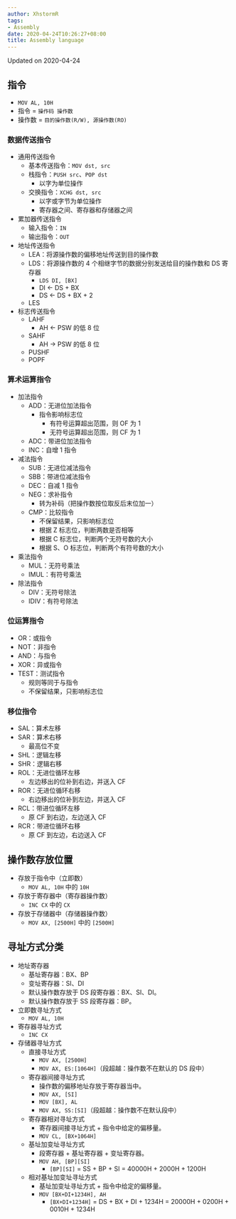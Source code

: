 ```yaml
---
author: XhstormR
tags:
- Assembly
date: 2020-04-24T10:26:27+08:00
title: Assembly language
---
```


<!--more-->

Updated on 2020-04-24

>

## 指令
* `MOV AL, 10H`
* 指令 = `操作码 操作数`
* 操作数 = `目的操作数(R/W), 源操作数(RO)`

### 数据传送指令
* 通用传送指令
  * 基本传送指令：`MOV dst, src`
  * 栈指令：`PUSH src`、`POP dst`
    * 以字为单位操作
  * 交换指令：`XCHG dst, src`
    * 以字或字节为单位操作
    * 寄存器之间、寄存器和存储器之间
* 累加器传送指令
  * 输入指令：`IN`
  * 输出指令：`OUT`
* 地址传送指令
  * LEA：将源操作数的偏移地址传送到目的操作数
  * LDS：将源操作数的 4 个相继字节的数据分别发送给目的操作数和 DS 寄存器
    * `LDS DI, [BX]`
    * DI <- DS + BX
    * DS <- DS + BX + 2
  * LES
* 标志传送指令
  * LAHF
    * AH <- PSW 的低 8 位
  * SAHF
    * AH -> PSW 的低 8 位
  * PUSHF
  * POPF

### 算术运算指令
* 加法指令
  * ADD：无进位加法指令
    * 指令影响标志位
      * 有符号运算超出范围，则 OF 为 1
      * 无符号运算超出范围，则 CF 为 1
  * ADC：带进位加法指令
  * INC：自增 1 指令
* 减法指令
  * SUB：无进位减法指令
  * SBB：带进位减法指令
  * DEC：自减 1 指令
  * NEG：求补指令
    * 转为补码（把操作数按位取反后末位加一）
  * CMP：比较指令
    * 不保留结果，只影响标志位
    * 根据 Z 标志位，判断两数是否相等
    * 根据 C 标志位，判断两个无符号数的大小
    * 根据 S、O 标志位，判断两个有符号数的大小
* 乘法指令
  * MUL：无符号乘法
  * IMUL：有符号乘法
* 除法指令
  * DIV：无符号除法
  * IDIV：有符号除法

### 位运算指令
* OR：或指令
* NOT：非指令
* AND：与指令
* XOR：异或指令
* TEST：测试指令
  * 规则等同于与指令
  * 不保留结果，只影响标志位

### 移位指令
* SAL：算术左移
* SAR：算术右移
  * 最高位不变
* SHL：逻辑左移
* SHR：逻辑右移
* ROL：无进位循环左移
  * 左边移出的位补到右边，并送入 CF
* ROR：无进位循环右移
  * 右边移出的位补到左边，并送入 CF
* RCL：带进位循环左移
  * 原 CF 到右边，左边送入 CF
* RCR：带进位循环右移
  * 原 CF 到左边，右边送入 CF

## 操作数存放位置
* 存放于指令中（立即数）
  * `MOV AL, 10H` 中的 `10H`
* 存放于寄存器中（寄存器操作数）
  * `INC CX` 中的 `CX`
* 存放于存储器中（存储器操作数）
  * `MOV AX, [2500H]` 中的 `[2500H]`

## 寻址方式分类
* 地址寄存器
  * 基址寄存器：BX、BP
  * 变址寄存器：SI、DI
  * 默认操作数存放于 DS 段寄存器：BX、SI、DI。
  * 默认操作数存放于 SS 段寄存器：BP。
* 立即数寻址方式
  * `MOV AL, 10H`
* 寄存器寻址方式
  * `INC CX`
* 存储器寻址方式
  * 直接寻址方式
    * `MOV AX, [2500H]`
    * `MOV AX, ES:[1064H]`（段超越：操作数不在默认的 DS 段中）
  * 寄存器间接寻址方式
    * 操作数的偏移地址存放于寄存器当中。
    * `MOV AX, [SI]`
    * `MOV [BX], AL`
    * `MOV AX, SS:[SI]`（段超越：操作数不在默认段中）
  * 寄存器相对寻址方式
    * 寄存器间接寻址方式 + 指令中给定的偏移量。
    * `MOV CL, [BX+1064H]`
  * 基址加变址寻址方式
    * 段寄存器 + 基址寄存器 + 变址寄存器。
    * `MOV AH, [BP][SI]`
      * `[BP][SI]` = SS + BP + SI = 40000H + 2000H + 1200H
  * 相对基址加变址寻址方式
    * 基址加变址寻址方式 + 指令中给定的偏移量。
    * `MOV [BX+DI+1234H], AH`
      * `[BX+DI+1234H]` = DS + BX + DI + 1234H = 20000H + 0200H + 0010H + 1234H
